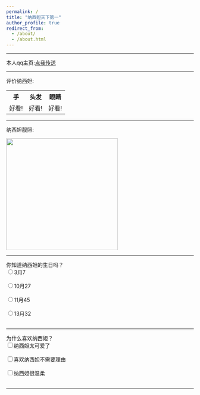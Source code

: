 ```yaml
---
permalink: /
title: "纳西妲天下第一"
author_profile: true
redirect_from: 
  - /about/
  - /about.html
---
```

<html>
  
  <head>
<link rel="stylesheet" href="/assets/css/style.css">
  </head>
  
  <body>
<hr>
<p>本人qq主页:<a 
href ="https://qm.qq.com/q/QEjb2t4e6A"
targer ="_blank">点我传送
</a></p>
<hr>
<p>评价纳西妲:</p>
<table>   
    <tr>
        <th>手</th>
        <th>头发</th>
        <th>眼睛</th>
    </tr>
    <tr>
        <td>好看!</td>
        <td>好看!</td>
        <td>好看!</td>
    </tr>
</table>
<hr>
<p>纳西妲靓照:</p>
<img src="https://i.postimg.cc/Y9v6kLK9/nxd.png"
height ="300">
<hr>
<form>
    <label id="cl">你知道纳西妲的生日吗？</label><br>
    <input type="radio" name="one" id="stopcolor">3月7<br><br>
    <input type="radio" name="one" id="stopcolor">10月27<br><br>
    <input type="radio" name="one"
id="stopcolor">11月45<br><br>
    <input type="radio" name="one"
id="stopcolor">13月32<br><br>
</form>
<hr>
<form>
  <label id="cl">为什么喜欢纳西妲？</label><br>
  <input type="checkbox" name="cause" id="stopcolor">纳西妲太可爱了<br><br>
  <input type="checkbox" name="cause"
id="stopcolor">喜欢纳西妲不需要理由<br><br>
  <input type="checkbox" name="cause"
id="stopcolor">纳西妲很温柔<br><br>
</form>
<hr>
  </body>
</html>
